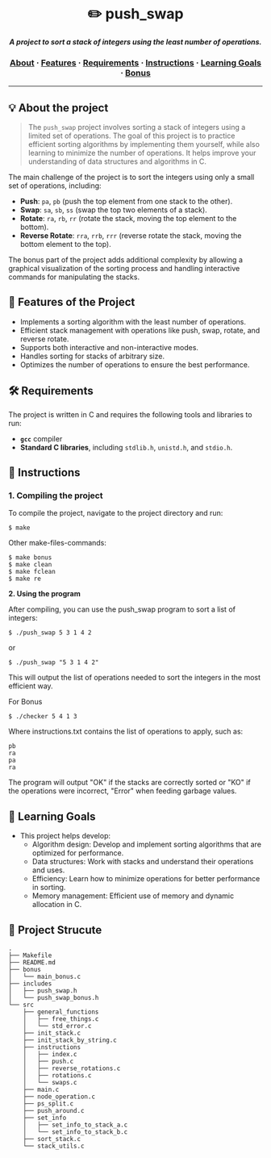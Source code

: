 <h1 align="center">
	✏️ push_swap
</h1>

<p align="center">
	<b><i>A project to sort a stack of integers using the least number of operations.</i></b><br>
</p>

<h3 align="center">
		<a href="#about-the-project">About</a>
		<span> · </span>
		<a href="#features-of-the-project">Features</a>
		<span> · </span>
		<a href="#requirements">Requirements</a>
		<span> · </span>
		<a href="#instructions">Instructions</a>
		<span> · </span>
		<a href="#learning-goals">Learning Goals</a>
		<span> · </span>
		<a href="#bonus">Bonus</a>
</h3>

---

## 💡 About the project

> The `push_swap` project involves sorting a stack of integers using a limited set of operations. The goal of this project is to practice efficient sorting algorithms by implementing them yourself, while also learning to minimize the number of operations. It helps improve your understanding of data structures and algorithms in C.

The main challenge of the project is to sort the integers using only a small set of operations, including:
- **Push**: `pa`, `pb` (push the top element from one stack to the other).
- **Swap**: `sa`, `sb`, `ss` (swap the top two elements of a stack).
- **Rotate**: `ra`, `rb`, `rr` (rotate the stack, moving the top element to the bottom).
- **Reverse Rotate**: `rra`, `rrb`, `rrr` (reverse rotate the stack, moving the bottom element to the top).

The bonus part of the project adds additional complexity by allowing a graphical visualization of the sorting process and handling interactive commands for manipulating the stacks.

## 🌟 Features of the Project

- Implements a sorting algorithm with the least number of operations.
- Efficient stack management with operations like push, swap, rotate, and reverse rotate.
- Supports both interactive and non-interactive modes.
- Handles sorting for stacks of arbitrary size.
- Optimizes the number of operations to ensure the best performance.

## 🛠️ Requirements

The project is written in C and requires the following tools and libraries to run:
- **`gcc`** compiler
- **Standard C libraries**, including `stdlib.h`, `unistd.h`, and `stdio.h`.

## 🔧 Instructions

### 1. Compiling the project

To compile the project, navigate to the project directory and run:

```shell
$ make
```

Other make-files-commands:
```shell
$ make bonus
$ make clean
$ make fclean
$ make re
```
**2. Using the program**

After compiling, you can use the push_swap program to sort a list of integers:
```
$ ./push_swap 5 3 1 4 2
```
or
```
$ ./push_swap "5 3 1 4 2"
```
This will output the list of operations needed to sort the integers in the most efficient way.

For Bonus
```
$ ./checker 5 4 1 3
```
Where instructions.txt contains the list of operations to apply, such as:
```
pb
ra
pa
ra
```
The program will output "OK" if the stacks are correctly sorted or "KO" if the operations were incorrect, "Error" when feeding garbage values.

## 🎯 Learning Goals
- This project helps develop:
	- Algorithm design: Develop and implement sorting algorithms that are optimized for performance.
	- Data structures: Work with stacks and understand their operations and uses.
	- Efficiency: Learn how to minimize operations for better performance in sorting.
	- Memory management: Efficient use of memory and dynamic allocation in C.

## 📂 Project Strucute
```
.
├── Makefile
├── README.md
├── bonus
│   └── main_bonus.c
├── includes
│   ├── push_swap.h
│   └── push_swap_bonus.h
└── src
    ├── general_functions
    │   ├── free_things.c
    │   └── std_error.c
    ├── init_stack.c
    ├── init_stack_by_string.c
    ├── instructions
    │   ├── index.c
    │   ├── push.c
    │   ├── reverse_rotations.c
    │   ├── rotations.c
    │   └── swaps.c
    ├── main.c
    ├── node_operation.c
    ├── ps_split.c
    ├── push_around.c
    ├── set_info
    │   ├── set_info_to_stack_a.c
    │   └── set_info_to_stack_b.c
    ├── sort_stack.c
    └── stack_utils.c
```
